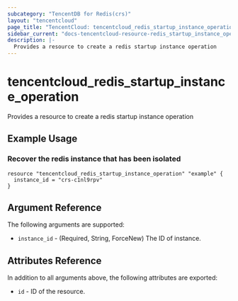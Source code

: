 ```yaml
---
subcategory: "TencentDB for Redis(crs)"
layout: "tencentcloud"
page_title: "TencentCloud: tencentcloud_redis_startup_instance_operation"
sidebar_current: "docs-tencentcloud-resource-redis_startup_instance_operation"
description: |-
  Provides a resource to create a redis startup instance operation
---
```


# tencentcloud_redis_startup_instance_operation

Provides a resource to create a redis startup instance operation

## Example Usage

### Recover the redis instance that has been isolated

```hcl
resource "tencentcloud_redis_startup_instance_operation" "example" {
  instance_id = "crs-c1nl9rpv"
}
```

## Argument Reference

The following arguments are supported:

* `instance_id` - (Required, String, ForceNew) The ID of instance.

## Attributes Reference

In addition to all arguments above, the following attributes are exported:

* `id` - ID of the resource.



